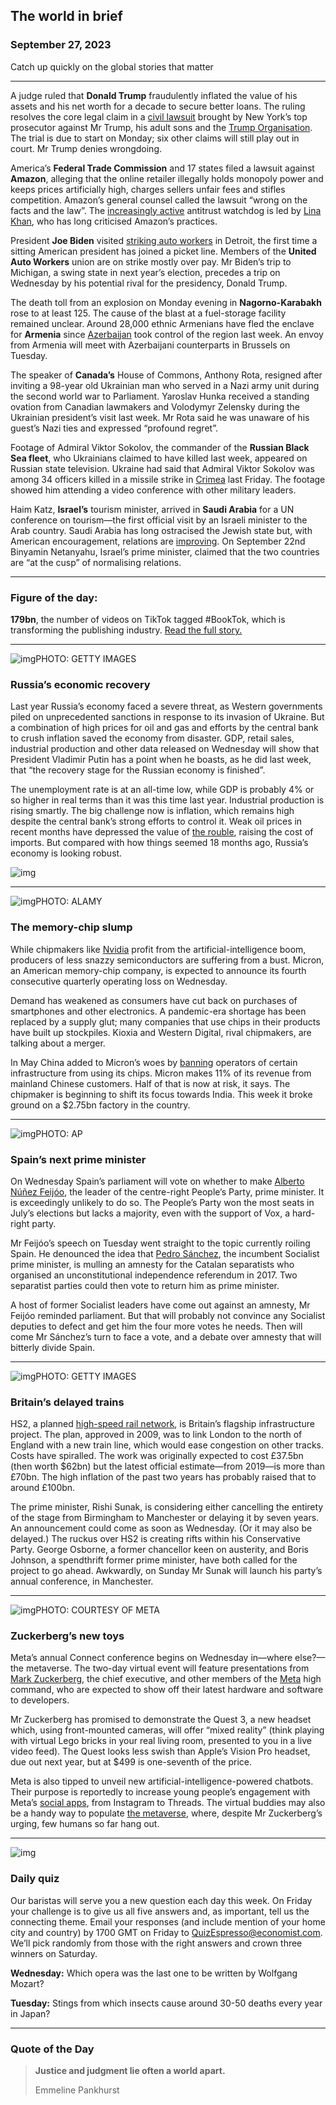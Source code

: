 ## The world in brief

### September 27, 2023

Catch up quickly on the global stories that matter



------



A judge ruled that **Donald Trump** fraudulently inflated the value of his assets and his net worth for a decade to secure better loans. The ruling resolves the core legal claim in a [civil lawsuit](https://www.economist.com/the-economist-explains/2023/09/06/a-primer-on-trumps-criminal-trials) brought by New York’s top prosecutor against Mr Trump, his adult sons and the [Trump Organisation](https://www.economist.com/united-states/2022/12/07/two-trump-organisation-companies-are-found-guilty-of-tax-fraud). The trial is due to start on Monday; six other claims will still play out in court. Mr Trump denies wrongdoing.

America’s **Federal Trade Commission** and 17 states filed a lawsuit against **Amazon**, alleging that the online retailer illegally holds monopoly power and keeps prices artificially high, charges sellers unfair fees and stifles competition. Amazon’s general counsel called the lawsuit “wrong on the facts and the law”. The [increasingly active](https://www.economist.com/leaders/2023/07/13/american-trustbusters-are-losing-their-focus) antitrust watchdog is led by [Lina Khan](https://www.economist.com/united-states/2023/06/21/why-joe-bidens-trustbusters-have-fallen-short-of-their-ambitions), who has long criticised Amazon’s practices.

President **Joe Biden** visited [striking auto workers](https://www.economist.com/business/2023/09/20/americas-big-car-firms-face-lengthy-strikes) in Detroit, the first time a sitting American president has joined a picket line. Members of the **United Auto Workers** union are on strike mostly over pay. Mr Biden’s trip to Michigan, a swing state in next year’s election, precedes a trip on Wednesday by his potential rival for the presidency, Donald Trump.

The death toll from an explosion on Monday evening in **Nagorno-Karabakh** rose to at least 125. The cause of the blast at a fuel-storage facility remained unclear. Around 28,000 ethnic Armenians have fled the enclave for **Armenia** since [Azerbaijan](https://www.economist.com/europe/2023/09/21/azerbaijan-is-close-to-taking-control-of-nagorno-karabakh) took control of the region last week. An envoy from Armenia will meet with Azerbaijani counterparts in Brussels on Tuesday.

The speaker of **Canada’s** House of Commons, Anthony Rota, resigned after inviting a 98-year old Ukrainian man who served in a Nazi army unit during the second world war to Parliament. Yaroslav Hunka received a standing ovation from Canadian lawmakers and Volodymyr Zelensky during the Ukrainian president’s visit last week. Mr Rota said he was unaware of his guest’s Nazi ties and expressed “profound regret”.

Footage of Admiral Viktor Sokolov, the commander of the **Russian Black Sea fleet**, who Ukrainians claimed to have killed last week, appeared on Russian state television. Ukraine had said that Admiral Viktor Sokolov was among 34 officers killed in a missile strike in [Crimea](https://www.economist.com/europe/2023/09/25/war-has-arrived-in-crimea) last Friday. The footage showed him attending a video conference with other military leaders.

Haim Katz, **Israel’s** tourism minister, arrived in **Saudi Arabia** for a UN conference on tourism—the first official visit by an Israeli minister to the Arab country. Saudi Arabia has long ostracised the Jewish state but, with American encouragement, relations are [improving](https://www.economist.com/middle-east-and-africa/2023/09/24/an-israeli-saudi-pact-could-upend-the-middle-east). On September 22nd Binyamin Netanyahu, Israel’s prime minister, claimed that the two countries are “at the cusp” of normalising relations.



------



### Figure of the day: 

**179bn**, the number of videos on TikTok tagged #BookTok, which is transforming the publishing industry. [Read the full story.](https://www.economist.com/culture/2023/09/21/tiktok-is-changing-the-way-books-are-recommended-and-sold)



------



![img](https://niceboy.online/insight/public/Espresso/PHOTOS/20230930_dap316_1.jpg)PHOTO: GETTY IMAGES

### Russia’s economic recovery

Last year Russia’s economy faced a severe threat, as Western governments piled on unprecedented sanctions in response to its invasion of Ukraine. But a combination of high prices for oil and gas and efforts by the central bank to crush inflation saved the economy from disaster. GDP, retail sales, industrial production and other data released on Wednesday will show that President Vladimir Putin has a point when he boasts, as he did last week, that “the recovery stage for the Russian economy is finished”.

The unemployment rate is at an all-time low, while GDP is probably 4% or so higher in real terms than it was this time last year. Industrial production is rising smartly. The big challenge now is inflation, which remains high despite the central bank’s strong efforts to control it. Weak oil prices in recent months have depressed the value of [the rouble](https://www.economist.com/finance-and-economics/2023/08/14/russia-will-struggle-to-cope-with-a-sinking-rouble), raising the cost of imports. But compared with how things seemed 18 months ago, Russia’s economy is looking robust.

![img](https://niceboy.online/insight/public/Espresso/PHOTOS/unemploymentRussia.jpg)



------



![img](https://niceboy.online/insight/public/Espresso/PHOTOS/20230930_dap319.jpg)PHOTO: ALAMY

### The memory-chip slump

While chipmakers like [Nvidia](https://www.economist.com/leaders/2023/06/01/the-ai-boom-has-turbocharged-nvidias-fortunes-can-it-hold-its-position) profit from the artificial-intelligence boom, producers of less snazzy semiconductors are suffering from a bust. Micron, an American memory-chip company, is expected to announce its fourth consecutive quarterly operating loss on Wednesday.

Demand has weakened as consumers have cut back on purchases of smartphones and other electronics. A pandemic-era shortage has been replaced by a supply glut; many companies that use chips in their products have built up stockpiles. Kioxia and Western Digital, rival chipmakers, are talking about a merger.

In May China added to Micron’s woes by [banning](https://www.economist.com/business/2023/05/25/asian-businesses-are-being-dragged-into-the-chip-war) operators of certain infrastructure from using its chips. Micron makes 11% of its revenue from mainland Chinese customers. Half of that is now at risk, it says. The chipmaker is beginning to shift its focus towards India. This week it broke ground on a $2.75bn factory in the country.



------



![img](https://niceboy.online/insight/public/Espresso/PHOTOS/20230930_dap321.jpg)PHOTO: AP

### Spain’s next prime minister

On Wednesday Spain’s parliament will vote on whether to make [Alberto Núñez Feijóo](https://www.economist.com/by-invitation/2023/07/19/alberto-nunez-feijoo-on-why-he-deserves-to-lead-spain), the leader of the centre-right People’s Party, prime minister. It is exceedingly unlikely to do so. The People’s Party won the most seats in July’s elections but lacks a majority, even with the support of Vox, a hard-right party.

Mr Feijóo’s speech on Tuesday went straight to the topic currently roiling Spain. He denounced the idea that [Pedro Sánchez](https://www.economist.com/by-invitation/2023/07/19/as-spain-prepares-to-vote-its-socialist-prime-minister-sets-out-the-case-for-continuity), the incumbent Socialist prime minister, is mulling an amnesty for the Catalan separatists who organised an unconstitutional independence referendum in 2017. Two separatist parties could then vote to return him as prime minister.

A host of former Socialist leaders have come out against an amnesty, Mr Feijóo reminded parliament. But that will probably not convince any Socialist deputies to defect and get him the four more votes he needs. Then will come Mr Sánchez’s turn to face a vote, and a debate over amnesty that will bitterly divide Spain.



------



![img](https://niceboy.online/insight/public/Espresso/PHOTOS/20230930_dap311.jpg)PHOTO: GETTY IMAGES

### Britain’s delayed trains

HS2, a planned [high-speed rail network](https://www.economist.com/britain/2023/09/25/why-britains-government-would-be-wrong-to-cut-hs2), is Britain’s flagship infrastructure project. The plan, approved in 2009, was to link London to the north of England with a new train line, which would ease congestion on other tracks. Costs have spiralled. The work was originally expected to cost £37.5bn (then worth $62bn) but the latest official estimate—from 2019—is more than £70bn. The high inflation of the past two years has probably raised that to around £100bn.

The prime minister, Rishi Sunak, is considering either cancelling the entirety of the stage from Birmingham to Manchester or delaying it by seven years. An announcement could come as soon as Wednesday. (Or it may also be delayed.) The ruckus over HS2 is creating rifts within his Conservative Party. George Osborne, a former chancellor keen on austerity, and Boris Johnson, a spendthrift former prime minister, have both called for the project to go ahead. Awkwardly, on Sunday Mr Sunak will launch his party’s annual conference, in Manchester.



------



![img](https://niceboy.online/insight/public/Espresso/PHOTOS/20230930_dap318.jpg)PHOTO: COURTESY OF META

### Zuckerberg’s new toys

Meta’s annual Connect conference begins on Wednesday in—where else?—the metaverse. The two-day virtual event will feature presentations from [Mark Zuckerberg](https://www.economist.com/films/2023/08/24/what-you-need-to-know-about-mark-zuckerberg), the chief executive, and other members of the [Meta](https://www.economist.com/business/2023/02/02/things-are-looking-up-for-meta) high command, who are expected to show off their latest hardware and software to developers.

Mr Zuckerberg has promised to demonstrate the Quest 3, a new headset which, using front-mounted cameras, will offer “mixed reality” (think playing with virtual Lego bricks in your real living room, presented to you in a live video feed). The Quest looks less swish than Apple’s Vision Pro headset, due out next year, but at $499 is one-seventh of the price.

Meta is also tipped to unveil new artificial-intelligence-powered chatbots. Their purpose is reportedly to increase young people’s engagement with Meta’s [social apps](https://www.economist.com/business/2023/07/04/the-musk-zuckerberg-social-media-smackdown), from Instagram to Threads. The virtual buddies may also be a handy way to populate [the metaverse](https://www.economist.com/the-economist-explains/2021/05/11/what-is-the-metaverse), where, despite Mr Zuckerberg’s urging, few humans so far hang out.



------



![img](https://niceboy.online/insight/public/Espresso/PHOTOS/QuizNEW_174.jpeg)

### Daily quiz

Our baristas will serve you a new question each day this week. On Friday your challenge is to give us all five answers and, as important, tell us the connecting theme. Email your responses (and include mention of your home city and country) by 1700 GMT on Friday to [QuizEspresso@economist.com](https://mail.google.com/mail/?view=cm&fs=1&tf=1&to=QuizEspresso@economist.com). We’ll pick randomly from those with the right answers and crown three winners on Saturday.

**Wednesday:** Which opera was the last one to be written by Wolfgang Mozart?

**Tuesday:** Stings from which insects cause around 30-50 deaths every year in Japan?



------

### Quote of the Day

> **Justice and judgment lie often a world apart.**
>
> Emmeline Pankhurst



